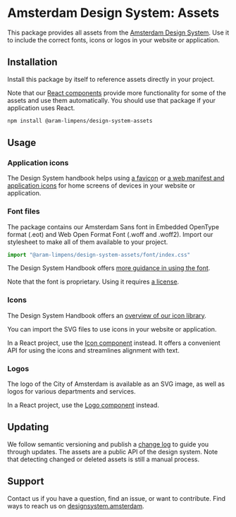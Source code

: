 <!-- @license CC0-1.0 -->

# Amsterdam Design System: Assets

This package provides all assets from the [Amsterdam Design System](https://designsystem.amsterdam).
Use it to include the correct fonts, icons or logos in your website or application.

## Installation

Install this package by itself to reference assets directly in your project.

Note that our [React components](https://www.npmjs.com/package/@aram-limpens/design-system-react) provide more functionality for some of the assets and use them automatically.
You should use that package if your application uses React.

```sh
npm install @aram-limpens/design-system-assets
```

## Usage

### Application icons

The Design System handbook helps using [a favicon](https://designsystem.amsterdam/?path=/docs/brand-assets-favicon--docs) or [a web manifest and application icons](https://designsystem.amsterdam/?path=/docs/docs-developer-guide-web-app--docs) for home screens of devices in your website or application.

### Font files

The package contains our Amsterdam Sans font in Embedded OpenType format (.eot) and Web Open Format Font (.woff and .woff2).
Import our stylesheet to make all of them available to your project.

<!-- prettier-ignore -->
```ts
import "@aram-limpens/design-system-assets/font/index.css"
```

The Design System Handbook offers [more guidance in using the font](https://designsystem.amsterdam/?path=/docs/brand-assets-font--docs).

Note that the font is proprietary. Using it requires [a license](https://designsystem.amsterdam/?path=/docs/docs-terms-of-use-copyright--docs).

### Icons

The Design System Handbook offers an [overview of our icon library](https://designsystem.amsterdam/?path=/docs/brand-assets-icons--docs).

You can import the SVG files to use icons in your website or application.

In a React project, use the [Icon component](https://designsystem.amsterdam/?path=/docs/components-media-icon--docs) instead.
It offers a convenient API for using the icons and streamlines alignment with text.

### Logos

The logo of the City of Amsterdam is available as an SVG image, as well as logos for various departments and services.

In a React project, use the [Logo component](https://designsystem.amsterdam/?path=/docs/components-media-logo--docs) instead.

## Updating

We follow semantic versioning and publish a [change log](https://github.com/Amsterdam/design-system/blob/main/packages-proprietary/assets/CHANGELOG.md) to guide you through updates.
The assets are a public API of the design system.
Note that detecting changed or deleted assets is still a manual process.

## Support

Contact us if you have a question, find an issue, or want to contribute.
Find ways to reach us on [designsystem.amsterdam](https://designsystem.amsterdam/?path=/docs/docs-introduction--docs#send-a-message).

